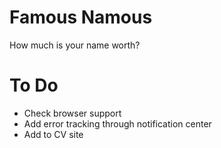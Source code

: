 Famous Namous
=============
How much is your name worth?

To Do
=====

* Check browser support
* Add error tracking through notification center
* Add to CV site